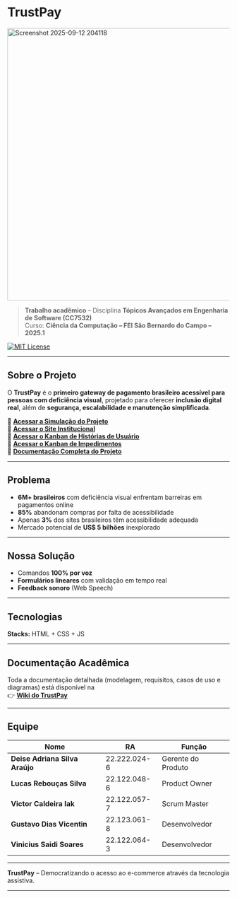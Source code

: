 # TrustPay  

<img width="1900" height="616" alt="Screenshot 2025-09-12 204118" src="https://github.com/user-attachments/assets/7de09282-9786-498f-b2a2-86ff4eee8987" />

> **Trabalho acadêmico** – Disciplina **Tópicos Avançados em Engenharia de Software (CC7532)**  
> Curso: **Ciência da Computação – FEI São Bernardo do Campo – 2025.1**

[![MIT License](https://img.shields.io/badge/License-MIT-blue.svg)](LICENSE)

---

## Sobre o Projeto

O **TrustPay** é o **primeiro gateway de pagamento brasileiro acessível para pessoas com deficiência visual**, projetado para oferecer **inclusão digital real**, além de **segurança, escalabilidade e manutenção simplificada**.  

🔗 **[Acessar a Simulação do Projeto](https://lucassilvasoftware.github.io/TrustPaySim/)** 
<br>
🔗 **[Acessar o Site Institucional](https://lucassilvasoftware.github.io/TrustPay/)**  
🔗 **[Acessar o Kanban de Histórias de Usuário](https://trello.com/b/Fsm4sKCJ/grupo-j-engenharia-de-software)**  
🔗 **[Acessar o Kanban de Impedimentos](https://trello.com/b/paCmvwsT/kaban-de-impedimentos)** 
<br>
🔗 [**Documentação Completa do Projeto**](https://github.com/lucassilvasoftware/TrustPay/wiki)  

---

## Problema

- **6M+ brasileiros** com deficiência visual enfrentam barreiras em pagamentos online  
- **85%** abandonam compras por falta de acessibilidade  
- Apenas **3%** dos sites brasileiros têm acessibilidade adequada  
- Mercado potencial de **US$ 5 bilhões** inexplorado  

---

## Nossa Solução

- Comandos **100% por voz**  
- **Formulários lineares** com validação em tempo real  
- **Feedback sonoro** (Web Speech)

---

## Tecnologias

**Stacks:** HTML + CSS + JS

---

## Documentação Acadêmica

Toda a documentação detalhada (modelagem, requisitos, casos de uso e diagramas) está disponível na  
👉 [**Wiki do TrustPay**](https://github.com/lucassilvasoftware/TrustPay/wiki)  

---

## Equipe

| Nome | RA | Função |
|------|----|---------| 
| **Deise Adriana Silva Araújo** | 22.222.024-6 | Gerente do Produto |
| **Lucas Rebouças Silva** | 22.122.048-6 | Product Owner |
| **Victor Caldeira Iak** | 22.122.057-7 | Scrum Master |
| **Gustavo Dias Vicentin** | 22.123.061-8 | Desenvolvedor |
| **Vinicius Saidi Soares** | 22.122.064-3 | Desenvolvedor |


---

**TrustPay** – Democratizando o acesso ao e-commerce através da tecnologia assistiva.  
****
